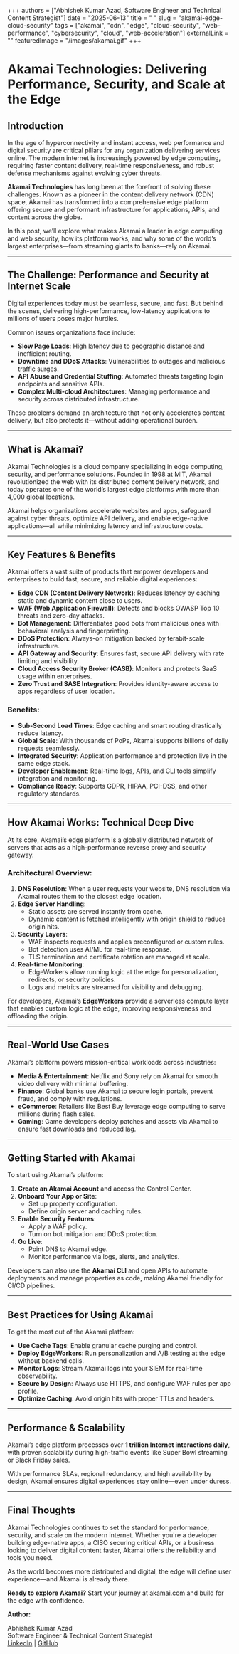 +++
authors = ["Abhishek Kumar Azad, Software Engineer and Technical Content Strategist"]
date = "2025-06-13"
title = " "
slug = "akamai-edge-cloud-security"
tags = ["akamai", "cdn", "edge", "cloud-security", "web-performance", "cybersecurity", "cloud", "web-acceleration"]
externalLink = ""
featuredImage = "/images/akamai.gif"
+++

# Akamai Technologies: Delivering Performance, Security, and Scale at the Edge

## Introduction

In the age of hyperconnectivity and instant access, web performance and digital security are critical pillars for any organization delivering services online. The modern internet is increasingly powered by edge computing, requiring faster content delivery, real-time responsiveness, and robust defense mechanisms against evolving cyber threats.

**Akamai Technologies** has long been at the forefront of solving these challenges. Known as a pioneer in the content delivery network (CDN) space, Akamai has transformed into a comprehensive edge platform offering secure and performant infrastructure for applications, APIs, and content across the globe.

In this post, we’ll explore what makes Akamai a leader in edge computing and web security, how its platform works, and why some of the world’s largest enterprises—from streaming giants to banks—rely on Akamai.

---

## The Challenge: Performance and Security at Internet Scale

Digital experiences today must be seamless, secure, and fast. But behind the scenes, delivering high-performance, low-latency applications to millions of users poses major hurdles.

Common issues organizations face include:

- **Slow Page Loads**: High latency due to geographic distance and inefficient routing.
- **Downtime and DDoS Attacks**: Vulnerabilities to outages and malicious traffic surges.
- **API Abuse and Credential Stuffing**: Automated threats targeting login endpoints and sensitive APIs.
- **Complex Multi-cloud Architectures**: Managing performance and security across distributed infrastructure.

These problems demand an architecture that not only accelerates content delivery, but also protects it—without adding operational burden.

---

## What is Akamai?

Akamai Technologies is a cloud company specializing in edge computing, security, and performance solutions. Founded in 1998 at MIT, Akamai revolutionized the web with its distributed content delivery network, and today operates one of the world’s largest edge platforms with more than 4,000 global locations.

Akamai helps organizations accelerate websites and apps, safeguard against cyber threats, optimize API delivery, and enable edge-native applications—all while minimizing latency and infrastructure costs.

---

## Key Features & Benefits

Akamai offers a vast suite of products that empower developers and enterprises to build fast, secure, and reliable digital experiences:

- **Edge CDN (Content Delivery Network)**: Reduces latency by caching static and dynamic content close to users.
- **WAF (Web Application Firewall)**: Detects and blocks OWASP Top 10 threats and zero-day attacks.
- **Bot Management**: Differentiates good bots from malicious ones with behavioral analysis and fingerprinting.
- **DDoS Protection**: Always-on mitigation backed by terabit-scale infrastructure.
- **API Gateway and Security**: Ensures fast, secure API delivery with rate limiting and visibility.
- **Cloud Access Security Broker (CASB)**: Monitors and protects SaaS usage within enterprises.
- **Zero Trust and SASE Integration**: Provides identity-aware access to apps regardless of user location.

### Benefits:

- **Sub-Second Load Times**: Edge caching and smart routing drastically reduce latency.
- **Global Scale**: With thousands of PoPs, Akamai supports billions of daily requests seamlessly.
- **Integrated Security**: Application performance and protection live in the same edge stack.
- **Developer Enablement**: Real-time logs, APIs, and CLI tools simplify integration and monitoring.
- **Compliance Ready**: Supports GDPR, HIPAA, PCI-DSS, and other regulatory standards.

---

## How Akamai Works: Technical Deep Dive

At its core, Akamai’s edge platform is a globally distributed network of servers that acts as a high-performance reverse proxy and security gateway.

### Architectural Overview:

1. **DNS Resolution**: When a user requests your website, DNS resolution via Akamai routes them to the closest edge location.
2. **Edge Server Handling**:
   - Static assets are served instantly from cache.
   - Dynamic content is fetched intelligently with origin shield to reduce origin hits.
3. **Security Layers**:
   - WAF inspects requests and applies preconfigured or custom rules.
   - Bot detection uses AI/ML for real-time response.
   - TLS termination and certificate rotation are managed at scale.
4. **Real-time Monitoring**:
   - EdgeWorkers allow running logic at the edge for personalization, redirects, or security policies.
   - Logs and metrics are streamed for visibility and debugging.

For developers, Akamai’s **EdgeWorkers** provide a serverless compute layer that enables custom logic at the edge, improving responsiveness and offloading the origin.

---

## Real-World Use Cases

Akamai’s platform powers mission-critical workloads across industries:

- **Media & Entertainment**: Netflix and Sony rely on Akamai for smooth video delivery with minimal buffering.
- **Finance**: Global banks use Akamai to secure login portals, prevent fraud, and comply with regulations.
- **eCommerce**: Retailers like Best Buy leverage edge computing to serve millions during flash sales.
- **Gaming**: Game developers deploy patches and assets via Akamai to ensure fast downloads and reduced lag.

---

## Getting Started with Akamai

To start using Akamai’s platform:

1. **Create an Akamai Account** and access the Control Center.
2. **Onboard Your App or Site**:
   - Set up property configuration.
   - Define origin server and caching rules.
3. **Enable Security Features**:
   - Apply a WAF policy.
   - Turn on bot mitigation and DDoS protection.
4. **Go Live**:
   - Point DNS to Akamai edge.
   - Monitor performance via logs, alerts, and analytics.

Developers can also use the **Akamai CLI** and open APIs to automate deployments and manage properties as code, making Akamai friendly for CI/CD pipelines.

---

## Best Practices for Using Akamai

To get the most out of the Akamai platform:

- **Use Cache Tags**: Enable granular cache purging and control.
- **Deploy EdgeWorkers**: Run personalization and A/B testing at the edge without backend calls.
- **Monitor Logs**: Stream Akamai logs into your SIEM for real-time observability.
- **Secure by Design**: Always use HTTPS, and configure WAF rules per app profile.
- **Optimize Caching**: Avoid origin hits with proper TTLs and headers.

---

## Performance & Scalability

Akamai’s edge platform processes over **1 trillion Internet interactions daily**, with proven scalability during high-traffic events like Super Bowl streaming or Black Friday sales.

With performance SLAs, regional redundancy, and high availability by design, Akamai ensures digital experiences stay online—even under duress.

---

## Final Thoughts

Akamai Technologies continues to set the standard for performance, security, and scale on the modern internet. Whether you're a developer building edge-native apps, a CISO securing critical APIs, or a business looking to deliver digital content faster, Akamai offers the reliability and tools you need.

As the world becomes more distributed and digital, the edge will define user experience—and Akamai is already there.

**Ready to explore Akamai?** Start your journey at [akamai.com](https://www.akamai.com) and build for the edge with confidence.

**Author:**

Abhishek Kumar Azad  
Software Engineer & Technical Content Strategist  
[LinkedIn](https://www.linkedin.com/in/abhishek-kumar-azad) | [GitHub](https://github.com/ReyXX777)
